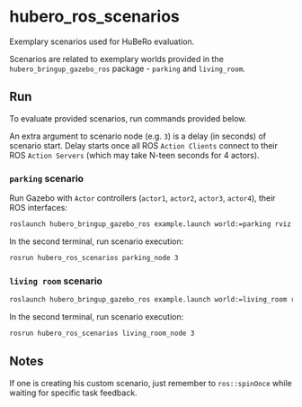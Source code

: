 # hubero_ros_scenarios

Exemplary scenarios used for HuBeRo evaluation.

Scenarios are related to exemplary worlds provided in the `hubero_bringup_gazebo_ros` package - `parking` and `living_room`.

## Run

To evaluate provided scenarios, run commands provided below.

An extra argument to scenario node (e.g. `3`) is a delay (in seconds) of scenario start. Delay starts once all ROS `Action Clients` connect to their ROS `Action Servers` (which may take N-teen seconds for 4 actors).

### `parking` scenario

Run Gazebo with `Actor` controllers (`actor1`, `actor2`, `actor3`, `actor4`), their ROS interfaces:

```bash
roslaunch hubero_bringup_gazebo_ros example.launch world:=parking rviz:=false
```

In the second terminal, run scenario execution:

```bash
rosrun hubero_ros_scenarios parking_node 3
```

### `living room` scenario


```bash
roslaunch hubero_bringup_gazebo_ros example.launch world:=living_room rviz:=false
```

In the second terminal, run scenario execution:

```bash
rosrun hubero_ros_scenarios living_room_node 3
```

## Notes
If one is creating his custom scenario, just remember to  `ros::spinOnce` while waiting for specific task feedback.
